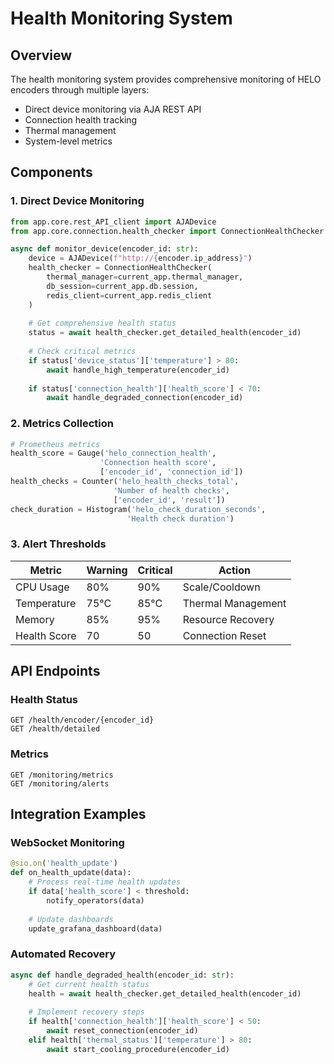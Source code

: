 # Health Monitoring System

## Overview

The health monitoring system provides comprehensive monitoring of HELO encoders through multiple layers:
- Direct device monitoring via AJA REST API
- Connection health tracking
- Thermal management
- System-level metrics

## Components

### 1. Direct Device Monitoring

```python
from app.core.rest_API_client import AJADevice
from app.core.connection.health_checker import ConnectionHealthChecker

async def monitor_device(encoder_id: str):
    device = AJADevice(f"http://{encoder.ip_address}")
    health_checker = ConnectionHealthChecker(
        thermal_manager=current_app.thermal_manager,
        db_session=current_app.db.session,
        redis_client=current_app.redis_client
    )
    
    # Get comprehensive health status
    status = await health_checker.get_detailed_health(encoder_id)
    
    # Check critical metrics
    if status['device_status']['temperature'] > 80:
        await handle_high_temperature(encoder_id)
        
    if status['connection_health']['health_score'] < 70:
        await handle_degraded_connection(encoder_id)
```

### 2. Metrics Collection

```python
# Prometheus metrics
health_score = Gauge('helo_connection_health', 
                    'Connection health score', 
                    ['encoder_id', 'connection_id'])
health_checks = Counter('helo_health_checks_total', 
                       'Number of health checks', 
                       ['encoder_id', 'result'])
check_duration = Histogram('helo_check_duration_seconds', 
                          'Health check duration')
```

### 3. Alert Thresholds

| Metric | Warning | Critical | Action |
|--------|---------|----------|--------|
| CPU Usage | 80% | 90% | Scale/Cooldown |
| Temperature | 75°C | 85°C | Thermal Management |
| Memory | 85% | 95% | Resource Recovery |
| Health Score | 70 | 50 | Connection Reset |

## API Endpoints

### Health Status
```http
GET /health/encoder/{encoder_id}
GET /health/detailed
```

### Metrics
```http
GET /monitoring/metrics
GET /monitoring/alerts
```

## Integration Examples

### WebSocket Monitoring
```python
@sio.on('health_update')
def on_health_update(data):
    # Process real-time health updates
    if data['health_score'] < threshold:
        notify_operators(data)
    
    # Update dashboards
    update_grafana_dashboard(data)
```

### Automated Recovery
```python
async def handle_degraded_health(encoder_id: str):
    # Get current health status
    health = await health_checker.get_detailed_health(encoder_id)
    
    # Implement recovery steps
    if health['connection_health']['health_score'] < 50:
        await reset_connection(encoder_id)
    elif health['thermal_status']['temperature'] > 80:
        await start_cooling_procedure(encoder_id)
``` 